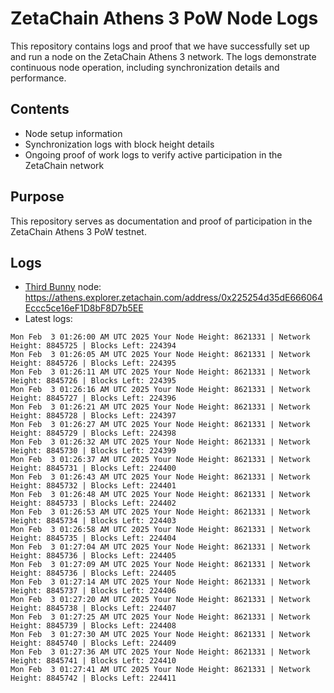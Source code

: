 # ZetaChain Athens 3 PoW Node Logs
This repository contains logs and proof that we have successfully set up and run a node on the ZetaChain Athens 3 network. The logs demonstrate continuous node operation, including synchronization details and performance.

## Contents
- Node setup information
- Synchronization logs with block height details
- Ongoing proof of work logs to verify active participation in the ZetaChain network

## Purpose
This repository serves as documentation and proof of participation in the ZetaChain Athens 3 PoW testnet.

## Logs

- [Third Bunny](https://thirdbunny.xyz/) node: https://athens.explorer.zetachain.com/address/0x225254d35dE666064Eccc5ce16eF1D8bF8D7b5EE
- Latest logs:
```
Mon Feb  3 01:26:00 AM UTC 2025 Your Node Height: 8621331 | Network Height: 8845725 | Blocks Left: 224394
Mon Feb  3 01:26:05 AM UTC 2025 Your Node Height: 8621331 | Network Height: 8845726 | Blocks Left: 224395
Mon Feb  3 01:26:11 AM UTC 2025 Your Node Height: 8621331 | Network Height: 8845726 | Blocks Left: 224395
Mon Feb  3 01:26:16 AM UTC 2025 Your Node Height: 8621331 | Network Height: 8845727 | Blocks Left: 224396
Mon Feb  3 01:26:21 AM UTC 2025 Your Node Height: 8621331 | Network Height: 8845728 | Blocks Left: 224397
Mon Feb  3 01:26:27 AM UTC 2025 Your Node Height: 8621331 | Network Height: 8845729 | Blocks Left: 224398
Mon Feb  3 01:26:32 AM UTC 2025 Your Node Height: 8621331 | Network Height: 8845730 | Blocks Left: 224399
Mon Feb  3 01:26:37 AM UTC 2025 Your Node Height: 8621331 | Network Height: 8845731 | Blocks Left: 224400
Mon Feb  3 01:26:43 AM UTC 2025 Your Node Height: 8621331 | Network Height: 8845732 | Blocks Left: 224401
Mon Feb  3 01:26:48 AM UTC 2025 Your Node Height: 8621331 | Network Height: 8845733 | Blocks Left: 224402
Mon Feb  3 01:26:53 AM UTC 2025 Your Node Height: 8621331 | Network Height: 8845734 | Blocks Left: 224403
Mon Feb  3 01:26:58 AM UTC 2025 Your Node Height: 8621331 | Network Height: 8845735 | Blocks Left: 224404
Mon Feb  3 01:27:04 AM UTC 2025 Your Node Height: 8621331 | Network Height: 8845736 | Blocks Left: 224405
Mon Feb  3 01:27:09 AM UTC 2025 Your Node Height: 8621331 | Network Height: 8845736 | Blocks Left: 224405
Mon Feb  3 01:27:14 AM UTC 2025 Your Node Height: 8621331 | Network Height: 8845737 | Blocks Left: 224406
Mon Feb  3 01:27:20 AM UTC 2025 Your Node Height: 8621331 | Network Height: 8845738 | Blocks Left: 224407
Mon Feb  3 01:27:25 AM UTC 2025 Your Node Height: 8621331 | Network Height: 8845739 | Blocks Left: 224408
Mon Feb  3 01:27:30 AM UTC 2025 Your Node Height: 8621331 | Network Height: 8845740 | Blocks Left: 224409
Mon Feb  3 01:27:36 AM UTC 2025 Your Node Height: 8621331 | Network Height: 8845741 | Blocks Left: 224410
Mon Feb  3 01:27:41 AM UTC 2025 Your Node Height: 8621331 | Network Height: 8845742 | Blocks Left: 224411
```
